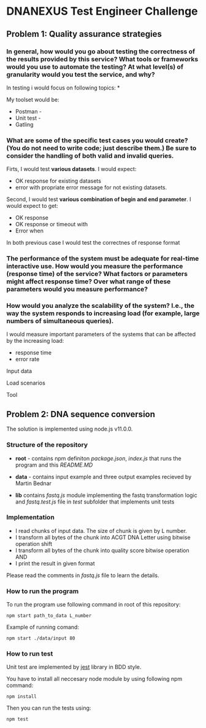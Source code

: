# DNANEXUS Test Engineer Challenge

## Problem 1: Quality assurance strategies

### In general, how would you go about testing the correctness of the results provided by this service? What tools or frameworks would you use to automate the testing? At what level(s) of granularity would you test the service, and why?

In testing i would focus on following topics:
 * 
 
 My toolset would be:
  * Postman - 
  * Unit test - 
  * Gatling

### What are some of the specific test cases you would create? (You do not need to write code; just describe them.) Be sure to consider the handling of both valid and invalid queries.

Firts, I would test **various datasets**. I would expect:
 * OK response for existing datasets 
 * error with propriate error message for not existing datasets.

Second, I would test **various combination of begin and end parameter**. I would expect to get:
 * OK response 
 * OK response or timeout with
 * Error when

In both previous case I would test the correctnes of response format


### The performance of the system must be adequate for real-time interactive use. How would you measure the performance (response time) of the service? What factors or parameters might affect response time? Over what range of these parameters would you measure performance?

### How would you analyze the scalability of the system? I.e., the way the system responds to increasing load (for example, large numbers of simultaneous queries).

 I would measure important parameters of the systems that can be affected by the increasing load:
  * response time
  * error rate
  
 Input data
 
 Load scenarios
 
 Tool
     
     

## Problem 2: DNA sequence conversion
The solution is implemented using node.js v11.0.0.

### Structure of the repository

* **root** - contains npm definiton _package.json_, _index.js_ that runs the program and this _README.MD_

* **data** - contains input example and three output examples recieved by Martin Bednar
 
 * **lib** contains _fastq.js_ module implementing the fastq transformation logic and _fastq.test.js_ file in _test_ subfolder that implements unit tests
 
 ### Implementation
 * I read chunks of input data. The size of chunk is given by L number.
 * I transform all bytes of the chunk into ACGT DNA Letter using bitwise operation shift
  * I transform all bytes of the chunk into quality score bitwise operation AND
  * I print the result in given format
  
 Please read the comments in _fastq.js_ file to learn the details.

### How to run the program

To run the program use following command in root of this repository:

```
npm start path_to_data L_number
```

Example of running comand: 
```
npm start ./data/input 80
```

### How to run test

Unit test are implemented by [jest](https://jestjs.io/) library in BDD style.

You have to install all neccesary node module by using following npm command:
```
npm install
```

Then you can run the tests using:
```
npm test
```
